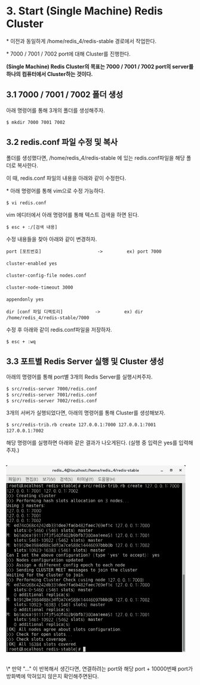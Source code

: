 # 3. Start (Single Machine) Redis Cluster

\* 이전과 동일하게 /home/redis_4/redis-stable 경로에서 작업한다.

\* 7000 / 7001 / 7002 port에 대해 Cluster를 진행한다.

**(Single Machine) Redis Cluster의 목표는 7000 / 7001 / 7002 port의 server를 하나의 컴퓨터에서 Cluster하는 것이다.**

## 3.1 7000 / 7001 / 7002 폴더 생성

아래 명령어를 통해 3개의 폴더를 생성해주자.


    $ mkdir 7000 7001 7002

## 3.2 redis.conf 파일 수정 및 복사


폴더를 생성했다면,  /home/redis_4/redis-stable 에 있는 redis.conf파일을 해당 폴더로 복사한다.

이 때, redis.conf 파일의 내용을 아래와 같이 수정한다.

\* 아래 명령어를 통해 vim으로 수정 가능하다.

    $ vi redis.conf

 vim 에디터에서 아래 명령어를 통해 텍스트 검색을 하면 된다.

    $ esc + :/[검색 내용]

 수정 내용들을 찾아 아래와 같이 변경하자.

    port [포트번호]                     ->         ex) port 7000

    cluster-enabled yes                    

    cluster-config-file nodes.conf     

    cluster-node-timeout 3000         

    appendonly yes                          

    dir [conf 파일 디렉토리]            ->         ex) dir /home/redis_4/redis-stable/7000

 

수정 후 아래와 같이 redis.conf파일을 저장하자.

    $ esc + :wq

## 3.3 포트별 Redis Server 실행 및 Cluster 생성

아래의 명령어를 통해 port별 3개의 Redis Server를 실행시켜주자. 
    
    $ src/redis-server 7000/redis.conf
    $ src/redis-server 7001/redis.conf
    $ src/redis-server 7002/redis.conf

3개의 서버가 실행되었다면, 아래의 명령어를 통해 Cluster를 생성해보자. 

    $ src/redis-trib.rb create 127.0.0.1:7000 127.0.0.1:7001 127.0.0.1:7002

해당 명령어를 실행하면 아래와 같은 결과가 나오게된다. (실행 중 입력은 yes를 입력해주자.)

<br><img src="./img/img10.png" width="480px">

<br/>
\* 만약 "..." 이 반복해서 생긴다면, 연결하려는 port와 해당 port + 10000번째 port가 방화벽에 막혀있지 않은지 확인해주면된다.
